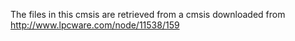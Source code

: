 The files in this cmsis are retrieved from a cmsis downloaded from http://www.lpcware.com/node/11538/159
